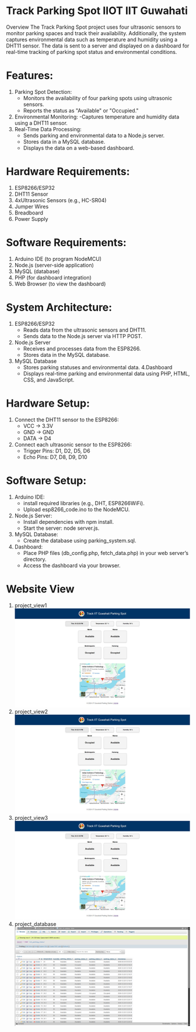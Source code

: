 # Track Parking Spot IIOT IIT Guwahati

Overview The Track Parking Spot project uses four ultrasonic sensors to monitor parking spaces and track their availability. Additionally, the system captures environmental data such as temperature and humidity using a DHT11 sensor. The data is sent to a server and displayed on a dashboard for real-time tracking of parking spot status and environmental conditions.

# Features:
1. Parking Spot Detection:
   - Monitors the availability of four parking spots using ultrasonic sensors.
   - Reports the status as "Available" or "Occupied."
2. Environmental Monitoring:
  -Captures temperature and humidity data using a DHT11 sensor.
3. Real-Time Data Processing:
   - Sends parking and environmental data to a Node.js server.
   - Stores data in a MySQL database.
   - Displays the data on a web-based dashboard.
# Hardware Requirements:
1. ESP8266/ESP32
2. DHT11 Sensor
3. 4xUltrasonic Sensors (e.g., HC-SR04)
4. Jumper Wires
5. Breadboard
6. Power Supply
# Software Requirements:
1. Arduino IDE (to program NodeMCU)
2. Node.js (server-side application)
3. MySQL (database)
4. PHP (for dashboard integration)
5. Web Browser (to view the dashboard)
# System Architecture:
1. ESP8266/ESP32
   - Reads data from the ultrasonic sensors and DHT11.
   - Sends data to the Node.js server via HTTP POST.
2. Node.js Server
   - Receives and processes data from the ESP8266.
   - Stores data in the MySQL database.
3. MySQL Database
   - Stores parking statuses and environmental data.
4.Dashboard
   - Displays real-time parking and environmental data using PHP, HTML, CSS, and JavaScript.
# Hardware Setup:
1. Connect the DHT11 sensor to the ESP8266:
   - VCC -> 3.3V
   - GND -> GND
   - DATA -> D4
2. Connect each ultrasonic sensor to the ESP8266:
   - Trigger Pins: D1, D2, D5, D6
   - Echo Pins: D7, D8, D9, D10
# Software Setup:
1. Arduino IDE:
   - install required libraries (e.g., DHT, ESP8266WiFi).
   - Upload esp8266_code.ino to the NodeMCU.
2. Node.js Server:
   - Install dependencies with npm install.
   - Start the server: node server.js.
3. MySQL Database:
   - Create the database using parking_system.sql.
4. Dashboard:
   - Place PHP files (db_config.php, fetch_data.php) in your web server’s directory.
   - Access the dashboard via your browser.
# Website View
1. project_view1
[![project_view1](https://github.com/prkshdas/Track-Parking-Spot-IIOT-IIT-Guwahati/blob/main/project_view1.jpg)]([link_url](https://github.com))
2. project_view2
[![project_view2](https://github.com/prkshdas/Track-Parking-Spot-IIOT-IIT-Guwahati/blob/main/project_view2.jpg)]([link_url](https://github.com))
3. project_view3
[![project_view3](https://github.com/prkshdas/Track-Parking-Spot-IIOT-IIT-Guwahati/blob/main/project_view3.jpg)]([link_url](https://github.com))
4. project_database
[![project_database](https://github.com/prkshdas/Track-Parking-Spot-IIOT-IIT-Guwahati/blob/main/project_database.png)]([link_url](https://github.com))

